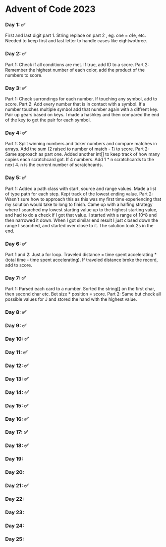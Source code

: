 # Advent of Code 2023

### Day 1: ✅
First and last digit part 1. String replace on part 2 , eg. one = o1e, etc. Needed to keep first and last letter to handle cases like eightwothree.
### Day 2: ✅
Part 1: Check if all conditions are met. If true, add ID to a score.
Part 2: Remember the highest number of each color, add the product of the numbers to score.
### Day 3: ✅
Part 1: Check surrondings for each number. If touching any symbol, add to score.
Part 2: Add every number that is in contact with a symbol. If a number touches multiple symbol add that number again with a diffrent key. Pair up gears based on keys. I made a hashkey and then compared the end of the key to get the pair for each symbol.
### Day 4: ✅
Part 1: Split winning numbers and ticker numbers and compare matches in arrays. Add the sum (2 raised to number of match - 1) to score.
Part 2: Same approach as part one. Added another int[] to keep track of how many copies each scratchcard got. If 4 numbers. Add 1 * n scratchcards to the next 4. n is the current number of scratchcards.
### Day 5: ✅
Part 1: Added a path class with start, source and range values. Made a list of type path for each step. Kept track of the lowest ending value.
Part 2: Wasn't sure how to approach this as this was my first time experiencing that my solution would take to long to finish. Came up with a halfing strategy where I searched my lowest starting value up to the highest starting value, and had to do a check if I got that value. I started with a range of 10^8 and then narrowed it down. When I got similar end result I just closed down the range I searched, and started over close to it. The solution took 2s in the end.
### Day 6: ✅
Part 1 and 2: Just a for loop. Traveled distance = time spent accelerating * (total time - time spent accelerating). If traveled distance broke the record, add to score.
### Day 7: ✅
Part 1: Parsed each card to a number. Sorted the string[] on the first char, then second char etc. Bet size * position = score. 
Part 2: Same but check all possible values for J and stored the hand with the highest value. 
### Day 8: ✅
### Day 9: ✅
### Day 10: ✅
### Day 11: ✅
### Day 12: ✅
### Day 13: ✅
### Day 14: ✅
### Day 15: ✅
### Day 16: ✅
### Day 17: ✅
### Day 18: ✅
### Day 19:
### Day 20:
### Day 21: ✅
### Day 22:
### Day 23:
### Day 24:
### Day 25:
